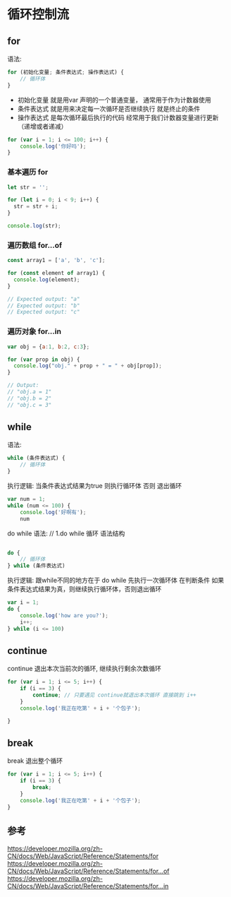 # 循环控制流

## for
语法:
```js
for (初始化变量; 条件表达式; 操作表达式) {
    // 循环体
}
```
- 初始化变量 就是用var 声明的一个普通变量， 通常用于作为计数器使用 
- 条件表达式 就是用来决定每一次循环是否继续执行 就是终止的条件
- 操作表达式 是每次循环最后执行的代码 经常用于我们计数器变量进行更新（递增或者递减）
```js
for (var i = 1; i <= 100; i++) {
    console.log('你好吗');
}
```

### 基本遍历 for
```js
let str = '';

for (let i = 0; i < 9; i++) {
  str = str + i;
}

console.log(str);
```


### 遍历数组 for...of

```js
const array1 = ['a', 'b', 'c'];

for (const element of array1) {
  console.log(element);
}

// Expected output: "a"
// Expected output: "b"
// Expected output: "c"

```

### 遍历对象 for...in

```js
var obj = {a:1, b:2, c:3};

for (var prop in obj) {
  console.log("obj." + prop + " = " + obj[prop]);
}

// Output:
// "obj.a = 1"
// "obj.b = 2"
// "obj.c = 3"


```









## while
语法:
```js
while (条件表达式) {
    // 循环体
}
```
执行逻辑:
当条件表达式结果为true 则执行循环体 否则 退出循环
```js
var num = 1;
while (num <= 100) {
    console.log('好啊有');
    num
```
do while 语法:
// 1.do while 循环 语法结构
```js

do {
    // 循环体
} while (条件表达式)

```
执行逻辑: 
跟while不同的地方在于 do while 先执行一次循环体 在判断条件 如果条件表达式结果为真，则继续执行循环体，否则退出循环
```js
var i = 1;
do {
    console.log('how are you?');
    i++;
} while (i <= 100)
```

## continue
continue 
退出本次当前次的循环, 继续执行剩余次数循环

```js
for (var i = 1; i <= 5; i++) {
    if (i == 3) {
        continue; // 只要遇见 continue就退出本次循环 直接跳到 i++
    }
    console.log('我正在吃第' + i + '个包子');

}
```

## break
break 退出整个循环
```js
for (var i = 1; i <= 5; i++) {
    if (i == 3) {
        break;
    }
    console.log('我正在吃第' + i + '个包子');
}
```


## 参考
https://developer.mozilla.org/zh-CN/docs/Web/JavaScript/Reference/Statements/for
https://developer.mozilla.org/zh-CN/docs/Web/JavaScript/Reference/Statements/for...of
https://developer.mozilla.org/zh-CN/docs/Web/JavaScript/Reference/Statements/for...in